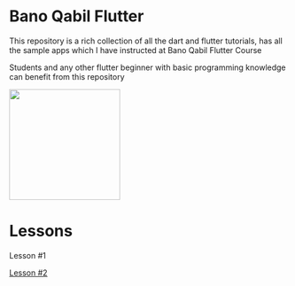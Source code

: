 
# Bano Qabil Flutter

This repository is a rich collection of all the dart and flutter tutorials, has all the sample apps which I have instructed at Bano Qabil Flutter Course

Students and any other flutter beginner with basic programming knowledge can benefit from this repository

<img src="https://i.ibb.co/26qDDnY/logo.png" height="200px">

# Lessons 

<a>Lesson #1</a>

<a href="https://github.com/hussainhabib2/bano_qabil_flutter/tree/main/Lesson%20%232">Lesson #2</a>
